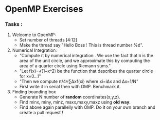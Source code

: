 # OpenMP Exercises

### Tasks :

1) Welcome to OpenMP:
    - Set number of threads [4:12]
    - Make the thread say "Hello Boss ! This is thread number %d". 
2) Numerical Integration:
    - "Compute π by numerical integration . We use the fact that π is the area of the unit circle, and we approximate this by computing the area of a quarter circle using Riemann sums." 
    - "Let f(x)=√(1−x^2) be the function that describes the quarter circle for x=0…1"
    - "Then we compute π/4≈∑Δxf(xi) where xi=iΔx and Δx=1/N"
    - First write it in serial then with OMP. Benchmark it.
3) Finding bounding box
    - Generate N number of **random** coordinates(x,y,z).
    - Find minx, miny, minz, maxx,maxy,maxz using __old way__.
    - Find above again parallelly with OMP.
Do it on your own branch and create a pull request !
